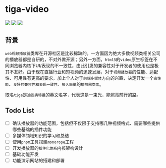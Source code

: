 # tiga-video

![](https://img.shields.io/github/stars/FE92star/tiga-video)
![](https://img.shields.io/github/forks/FE92star/tiga-video)
![](https://img.shields.io/github/license/FE92star/tiga-video)

## 背景

`web视频播放器`类库在开源社区是比较稀缺的。一方面因为绝大多数视频类相关公司的播放器都是自研的，不对外做开源；另外一方面，`html5`的`video`原生标签在不同浏览器内核下UI/表现的不一致性，由此引发的兼容性对于开发者的使用也是极其不友好。由于现在直播行业和短视频的迅速发展，对于`视频播放器`的性能、适配性、可用性有更高的要求，加上个人对于`前端多媒体`方向的兴趣，决定开发一个`高性能`、`良好的兼容性和表现一致性`、`接入简单`的`播放器类库`。

取名`tiga`是`迪迦奥特曼`的英文名字，代表这是一束光，能照亮前行的路。

## Todo List

- [ ] 确认播放器的功能范围，包括但不仅限于支持哪几种视频格式、需要哪些提供哪些基础的插件功能
- [ ] 多媒体领域知识的学习和总结
- [ ] 使用`pnpm`工具搭建`monorope`工程
- [ ] 开发播放器的`插件化体系`内核架构设计
- [ ] 基础功能开发
- [ ] 功能演示网站的搭建和部署
